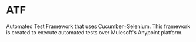 # ATF
Automated Test Framework that uses Cucumber+Selenium. This framework is created to execute automated tests over Mulesoft's Anypoint platform.
